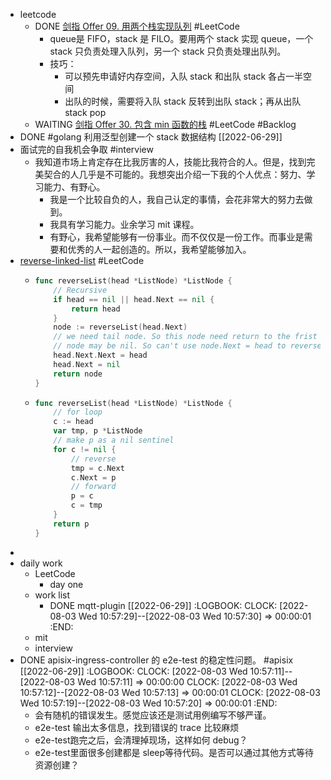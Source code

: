- leetcode
	- DONE [剑指 Offer 09. 用两个栈实现队列](https://leetcode-cn.com/leetbook/read/illustration-of-algorithm/5d3i87/) #LeetCode
		- queue是 FIFO，stack 是 FILO。要用两个 stack 实现 queue，一个 stack 只负责处理入队列，另一个 stack 只负责处理出队列。
		- 技巧：
			- 可以预先申请好内存空间，入队 stack 和出队 stack 各占一半空间
			- 出队的时候，需要将入队 stack 反转到出队 stack；再从出队 stack pop
	- WAITING [剑指 Offer 30. 包含 min 函数的栈](https://leetcode-cn.com/leetbook/read/illustration-of-algorithm/50bp33/) #LeetCode #Backlog
- DONE #golang 利用泛型创建一个 stack 数据结构 [[2022-06-29]]
- 面试完的自我机会争取 #interview
	- 我知道市场上肯定存在比我厉害的人，技能比我符合的人。但是，找到完美契合的人几乎是不可能的。我想突出介绍一下我的个人优点：努力、学习能力、有野心。
		- 我是一个比较自负的人，我自己认定的事情，会花非常大的努力去做到。
		- 我具有学习能力。业余学习 mit 课程。
		- 有野心，我希望能够有一份事业。而不仅仅是一份工作。而事业是需要和优秀的人一起创造的。所以，我希望能够加入。
- [reverse-linked-list](https://leetcode.cn/problems/reverse-linked-list/submissions/) #LeetCode
	- ```go
	  func reverseList(head *ListNode) *ListNode {
	      // Recursive
	      if head == nil || head.Next == nil {
	          return head
	      }
	      node := reverseList(head.Next)
	      // we need tail node. So this node need return to the frist level of recursion.
	      // node may be nil. So can't use node.Next = head to reverse
	      head.Next.Next = head
	      head.Next = nil
	      return node
	  }
	  ```
	- ```go
	  func reverseList(head *ListNode) *ListNode {
	      // for loop
	      c := head
	      var tmp, p *ListNode
	      // make p as a nil sentinel
	      for c != nil {
	          // reverse
	          tmp = c.Next
	          c.Next = p
	          // forward
	          p = c
	          c = tmp
	      }
	      return p
	  }
	  ```
-
- daily work
	- LeetCode
		- day one
	- work list
		- DONE mqtt-plugin [[2022-06-29]]
		  :LOGBOOK:
		  CLOCK: [2022-08-03 Wed 10:57:29]--[2022-08-03 Wed 10:57:30] =>  00:00:01
		  :END:
	- mit
	- interview
- DONE apisix-ingress-controller 的 e2e-test 的稳定性问题。 #apisix [[2022-06-29]]
  :LOGBOOK:
  CLOCK: [2022-08-03 Wed 10:57:11]--[2022-08-03 Wed 10:57:11] =>  00:00:00
  CLOCK: [2022-08-03 Wed 10:57:12]--[2022-08-03 Wed 10:57:13] =>  00:00:01
  CLOCK: [2022-08-03 Wed 10:57:19]--[2022-08-03 Wed 10:57:20] =>  00:00:01
  :END:
	- 会有随机的错误发生。感觉应该还是测试用例编写不够严谨。
	- e2e-test 输出太多信息，找到错误的 trace 比较麻烦
	- e2e-test跑完之后，会清理掉现场，这样如何 debug？
	- e2e-test里面很多创建都是 sleep等待代码。是否可以通过其他方式等待资源创建？